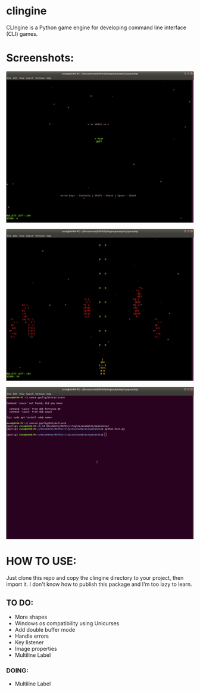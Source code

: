 # clingine
CLIngine is a Python game engine for developing command line interface (CLI) games.

# Screenshots:
![menu](screenshots/menu.png?raw=true "menu")

![gameplay](screenshots/gameplay.png?raw=true "gameplay")

![sample](screenshots/sample.gif?raw=true "sample")

# HOW TO USE:
Just clone this repo and copy the clingine directory to your project, then import it.
I don't know how to publish this package and I'm too lazy to learn.

## TO DO:
* More shapes
* Windows os compatibility using Unicurses
* Add double buffer mode
* Handle errors
* Key listener
* Image properties
* Multiline Label


### DOING:
* Multiline Label
